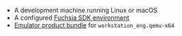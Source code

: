 *   A development machine running Linux or macOS
*   A configured [Fuchsia SDK environment][get-started]
*   [Emulator product bundle][start-femu] for `workstation_eng.qemu-x64`


[get-started]: /get-started/sdk/index.md
[start-femu]: /get-started/sdk/index.md#start-the-emulator
